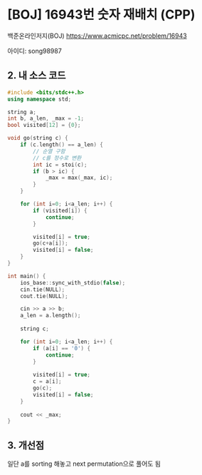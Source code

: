 # [BOJ] 16943번 숫자 재배치 (CPP)


백준온라인저지(BOJ) https://www.acmicpc.net/problem/16943


아이디: song98987


## 2. 내 소스 코드

```c++
#include <bits/stdc++.h>
using namespace std;

string a;
int b, a_len, _max = -1;
bool visited[12] = {0};

void go(string c) {
    if (c.length() == a_len) {
        // 순열 구함
        // c를 정수로 변환
        int ic = stoi(c);
        if (b > ic) {
            _max = max(_max, ic);
        }
    }

    for (int i=0; i<a_len; i++) {
        if (visited[i]) {
            continue;
        }

        visited[i] = true;
        go(c+a[i]);
        visited[i] = false;
    }
}

int main() {
    ios_base::sync_with_stdio(false);
    cin.tie(NULL);
    cout.tie(NULL);

    cin >> a >> b;
    a_len = a.length();
    
    string c;

    for (int i=0; i<a_len; i++) {
        if (a[i] == '0') {
            continue;
        }
        
        visited[i] = true;
        c = a[i];
        go(c);
        visited[i] = false;
    }
    
    cout << _max;
}
```

## 3. 개선점

일단 a를 sorting 해놓고 next permutation으로 풀어도 됨